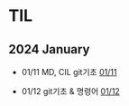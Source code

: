 # TIL

## 2024 January

* 01/11 MD, CIL git기초 [01/11](./January/ssafy_01_11_.md)

* 01/12 git기초 & 명령어 [01/12](./January/ssafy_01_12_.md)